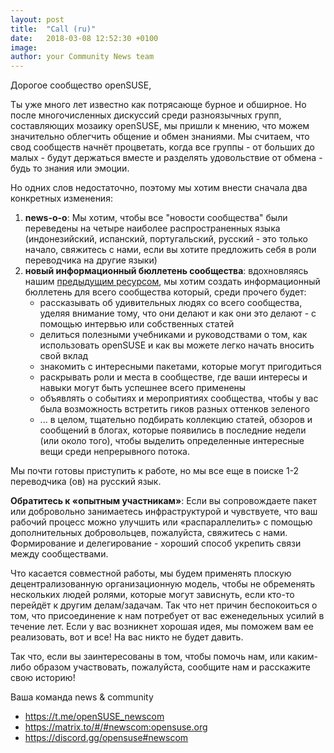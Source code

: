 ```yaml
---
layout: post
title:  "Call (ru)"
date:   2018-03-08 12:52:30 +0100
image:
author: your Community News team
---
```

Дорогое сообщество openSUSE,

Ты уже много лет известно как потрясающе бурное и обширное. Но после многочисленных дискуссий среди разноязычных групп, составляющих мозаику openSUSE, мы пришли к мнению, что можем значительно облегчить общение и обмен знаниями. Мы считаем, что свод сообществ начнёт процветать, когда все группы - от больших до малых - будут держаться вместе и разделять удовольствие от обмена - будь то знания или эмоции.

Но одних слов недостаточно, поэтому мы хотим внести сначала два конкретных изменения:

1. __news-o-o__: Мы хотим, чтобы все "новости сообщества" были переведены на четыре наиболее распространенных языка (индонезийский, испанский, португальский, русский - это только начало, свяжитесь с нами, если вы хотите предложить себя в роли переводчика на другие языки)
2. __новый информационный бюллетень сообщества__: вдохновляясь нашим [предыдущим ресурсом](https://en.opensuse.org/Category:Weekly_news_issues), мы хотим создать информационный бюллетень для всего сообщества который, среди прочего будет:
    * рассказывать об удивительных людях со всего сообщества, уделяя внимание тому, что они делают и как они это делают - с помощью интервью или собственных статей
    * делиться полезными учебниками и руководствами о том, как использовать openSUSE и как вы можете легко начать вносить свой вклад
    * знакомить с интересными пакетами, которые могут пригодиться
    * раскрывать роли и места в сообществе, где ваши интересы и навыки могут быть успешнее всего применены
    * объявлять о событиях и мероприятиях сообщества, чтобы у вас была возможность встретить гиков разных оттенков зеленого
    * ... в целом, тщательно подбирать коллекцию статей, обзоров и сообщений в блогах, которые появились в последние недели (или около того), чтобы выделить определенные интересные вещи среди непрерывного потока.

Мы почти готовы приступить к работе, но мы все еще в поиске 1-2 переводчика (ов) на русский язык.

__Обратитесь к «опытным участникам»__: Если вы сопровождаете пакет или добровольно занимаетесь инфраструктурой и чувствуете, что ваш рабочий процесс можно улучшить или «распараллелить» с помощью дополнительных добровольцев, пожалуйста, свяжитесь с нами. Формирование и делегирование - хороший способ укрепить связи между сообществами.

Что касается совместной работы, мы будем применять плоскую децентрализованную организационную модель, чтобы не обременять нескольких людей ролями, которые могут зависнуть, если кто-то перейдёт к другим делам/задачам. Так что нет причин беспокоиться о том, что присоединение к нам потребует от вас еженедельных усилий в течение лет. Если у вас возникнет хорошая идея, мы поможем вам ее реализовать, вот и все! На вас никто не будет давить.

Так что, если вы заинтересованы в том, чтобы помочь нам, или каким-либо образом участвовать, пожалуйста, сообщите нам и расскажите свою историю!

Ваша команда news & community

* https://t.me/openSUSE_newscom
* https://matrix.to/#/#newscom:opensuse.org
* https://discord.gg/opensuse#newscom
